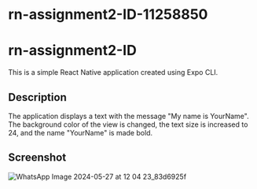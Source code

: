 # rn-assignment2-ID-11258850

# rn-assignment2-ID

This is a simple React Native application created using Expo CLI.

## Description

The application displays a text with the message "My name is YourName". The background color of the view is changed, the text size is increased to 24, and the name "YourName" is made bold.

## Screenshot
![WhatsApp Image 2024-05-27 at 12 04 23_83d6925f](https://github.com/Gyamfi-Isaac/rn-assignment2-ID-11258850/assets/170130824/296398db-766b-4688-8e49-88a6df2b2da4)




